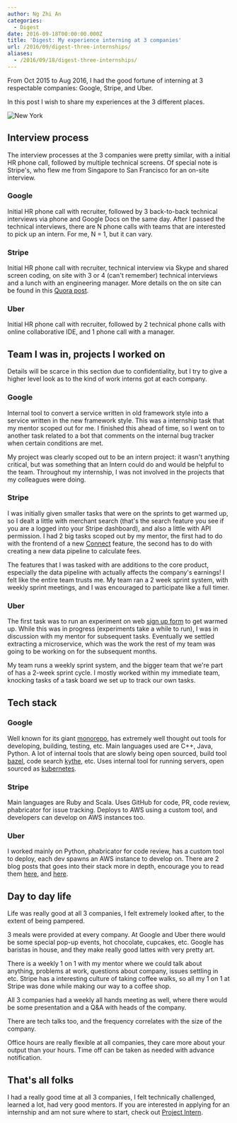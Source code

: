 ```yaml
---
author: Ng Zhi An
categories:
  - Digest
date: 2016-09-18T00:00:00.000Z
title: 'Digest: My experience interning at 3 companies'
url: /2016/09/digest-three-internships/
aliases:
  - /2016/09/18/digest-three-internships/
---
```


From Oct 2015 to Aug 2016, I had the good fortune of interning at 3 respectable companies: Google, Stripe, and Uber.

In this post I wish to share my experiences at the 3 different places.

![New York](/img/2016/09/google-nyc.jpg)

## Interview process

The interview processes at the 3 companies were pretty similar, with a initial HR phone call, followed by multiple technical screens. Of special note is Stripe's, who flew me from Singapore to San Francisco for an on-site interview.

### Google

Initial HR phone call with recruiter, followed by 3 back-to-back technical interviews via phone and Google Docs on the same day. After I passed the technical interviews, there are N phone calls with teams that are interested to pick up an intern. For me, N = 1, but it can vary.

### Stripe

Initial HR phone call with recruiter, technical interview via Skype and shared screen coding, on site with 3 or 4 (can't remember) technical interviews and a lunch with an engineering manager. More details on the on site can be found in this [Quora post](https://www.quora.com/What-is-the-engineering-interview-process-like-at-Stripe).

### Uber

Initial HR phone call with recruiter, followed by 2 technical phone calls with online collaborative IDE, and 1 phone call with a manager.

## Team I was in, projects I worked on

Details will be scarce in this section due to confidentiality, but I try to give a higher level look as to the kind of work interns got at each company.

### Google

Internal tool to convert a service written in old framework style into a service written in the new framework style. This was a internship task that my mentor scoped out for me. I finished this ahead of time, so I went on to another task related to a bot that comments on the internal bug tracker when certain conditions are met.

My project was clearly scoped out to be an intern project: it wasn't anything critical, but was something that an Intern could do and would be helpful to the team. Throughout my internship, I was not involved in the projects that my colleagues were doing.

### Stripe

I was initially given smaller tasks that were on the sprints to get warmed up, so I dealt a little with merchant search (that's the search feature you see if you are a logged into your Stripe dashboard), and also a little with API permission. I had 2 big tasks scoped out by my mentor, the first had to do with the frontend of a new [Connect](https://stripe.com/connect) feature, the second has to do with creating a new data pipeline to calculate fees.

The features that I was tasked with are additions to the core product, especially the data pipeline with actually affects the company's earnings! I felt like the entire team trusts me. My team ran a 2 week sprint system, with weekly sprint meetings, and I was encouraged to participate like a full timer.

### Uber
The first task was to run an experiment on web [sign up form](https://get.uber.com/) to get warmed up. While this was in progress (experiments take a while to run), I was in discussion with my mentor for subsequent tasks. Eventually we settled extracting a microservice, which was the work the rest of my team was going to be working on for the subsequent months.

My team runs a weekly sprint system, and the bigger team that we're part of has a 2-week sprint cycle. I mostly worked within my immediate team, knocking tasks of a task board we set up to track our own tasks.

## Tech stack

### Google

Well known for its giant [monorepo](https://www.wired.com/2015/09/google-2-billion-lines-codeand-one-place/), has extremely well thought out tools for developing, building, testing, etc. Main languages used are C++, Java, Python. A lot of internal tools that are slowly being open sourced, build tool [bazel](//bazel.io), code search [kythe](https://kythe.io/), etc. Uses internal tool for running servers, open sourced as [kubernetes](//kubernetes.io/).

### Stripe

Main languages are Ruby and Scala. Uses GitHub for code, PR, code review, phabricator for issue tracking. Deploys to AWS using a custom tool, and developers can develop on AWS instances too.

### Uber

I worked mainly on Python, phabricator for code review, has a custom tool to deploy, each dev spawns an AWS instance to develop on. There are 2 blog posts that goes into their stack more in depth, encourage you to read them [here](https://eng.uber.com/tech-stack-part-one/), and [here](https://eng.uber.com/tech-stack-part-two/).

## Day to day life

Life was really good at all 3 companies, I felt extremely looked after, to the extent of being pampered.

3 meals were provided at every company. At Google and Uber there would be some special pop-up events, hot chocolate, cupcakes, etc. Google has baristas in house, and they make really good lattes with very pretty art.

There is a weekly 1 on 1 with my mentor where we could talk about anything, problems at work, questions about company, issues settling in etc. Stripe has a interesting culture of taking coffee walks, so all my 1 on 1 at Stripe was done while making our way to a coffee shop.

All 3 companies had a weekly all hands meeting as well, where there would be some presentation and a Q&A with heads of the company.

There are tech talks too, and the frequency correlates with the size of the company.

Office hours are really flexible at all companies, they care more about your output than your hours. Time off can be taken as needed with advance notification.

## That's all folks

I had a really good time at all 3 companies, I felt technically challenged, learned a lot, had very good mentors. If you are interested in applying for an internship and am not sure where to start, check out [Project Intern](https://ymichael.github.io/projectintern/).
